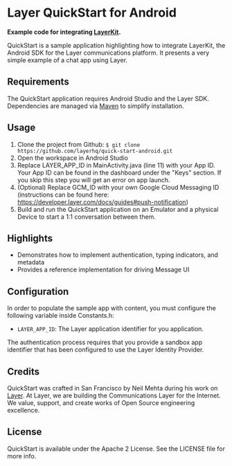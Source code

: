 # Layer QuickStart for Android

**Example code for integrating [LayerKit](https://layer.com/).**

QuickStart is a sample application highlighting how to integrate LayerKit, the Android SDK for the Layer communications platform. It presents a very simple example of a chat app using Layer.

## Requirements

The QuickStart application requires Android Studio and the Layer SDK. Dependencies are managed via [Maven](https://developer.layer.com/docs/quick-start/android) to simplify installation.

## Usage

1. Clone the project from Github: `$ git clone https://github.com/layerhq/quick-start-android.git`
2. Open the workspace in Android Studio
3. Replace LAYER_APP_ID in MainActivity.java (line 11) with your App ID. Your App ID can be found in the dashboard under the "Keys" section.  If you skip this step you will get an error on app launch.
4. (Optional) Replace GCM_ID with your own Google Cloud Messaging ID (instructions can be found here: https://developer.layer.com/docs/guides#push-notification)
5. Build and run the QuickStart application on an Emulator and a physical Device to start a 1:1 conversation between them.

## Highlights

* Demonstrates how to implement authentication, typing indicators, and metadata
* Provides a reference implementation for driving Message UI

## Configuration

In order to populate the sample app with content, you must configure the following variable inside Constants.h:

* `LAYER_APP_ID`: The Layer application identifier for you application.

The authentication process requires that you provide a sandbox app identifier that has been configured to use the Layer Identity Provider.

## Credits

QuickStart was crafted in San Francisco by Neil Mehta during his work on [Layer](http://layer.com). At Layer, we are building the Communications Layer for the Internet. We value, support, and create works of Open Source engineering excellence.

## License

QuickStart is available under the Apache 2 License. See the LICENSE file for more info.
